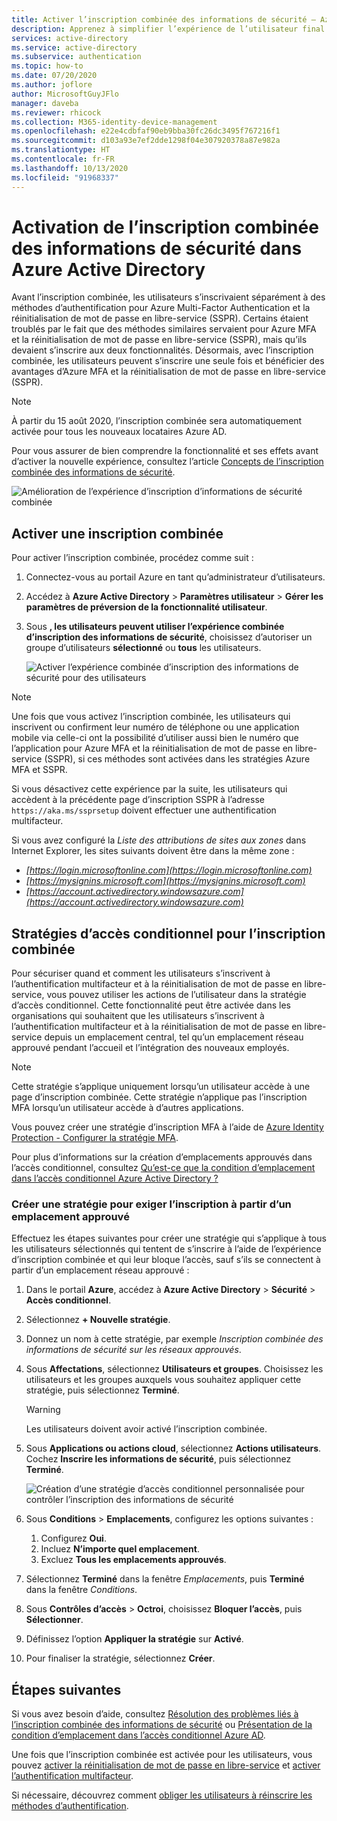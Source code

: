 ```yaml
---
title: Activer l’inscription combinée des informations de sécurité – Azure Active Directory
description: Apprenez à simplifier l’expérience de l’utilisateur final grâce à l’inscription combinée à l’authentification multifacteur et à la réinitialisation de mot de passe en libre-service Azure AD.
services: active-directory
ms.service: active-directory
ms.subservice: authentication
ms.topic: how-to
ms.date: 07/20/2020
ms.author: joflore
author: MicrosoftGuyJFlo
manager: daveba
ms.reviewer: rhicock
ms.collection: M365-identity-device-management
ms.openlocfilehash: e22e4cdbfaf90eb9bba30fc26dc3495f767216f1
ms.sourcegitcommit: d103a93e7ef2dde1298f04e307920378a87e982a
ms.translationtype: HT
ms.contentlocale: fr-FR
ms.lasthandoff: 10/13/2020
ms.locfileid: "91968337"
---
```

# <a name="enable-combined-security-information-registration-in-azure-active-directory"></a>Activation de l’inscription combinée des informations de sécurité dans Azure Active Directory

Avant l’inscription combinée, les utilisateurs s’inscrivaient séparément à des méthodes d’authentification pour Azure Multi-Factor Authentication et la réinitialisation de mot de passe en libre-service (SSPR). Certains étaient troublés par le fait que des méthodes similaires servaient pour Azure MFA et la réinitialisation de mot de passe en libre-service (SSPR), mais qu’ils devaient s’inscrire aux deux fonctionnalités. Désormais, avec l’inscription combinée, les utilisateurs peuvent s’inscrire une seule fois et bénéficier des avantages d’Azure MFA et la réinitialisation de mot de passe en libre-service (SSPR).

> [!NOTE]
> À partir du 15 août 2020, l’inscription combinée sera automatiquement activée pour tous les nouveaux locataires Azure AD.

Pour vous assurer de bien comprendre la fonctionnalité et ses effets avant d’activer la nouvelle expérience, consultez l’article [Concepts de l’inscription combinée des informations de sécurité](concept-registration-mfa-sspr-combined.md).

![Amélioration de l’expérience d’inscription d’informations de sécurité combinée](media/howto-registration-mfa-sspr-combined/combined-security-info-more-required.png)

## <a name="enable-combined-registration"></a>Activer une inscription combinée

Pour activer l’inscription combinée, procédez comme suit :

1. Connectez-vous au portail Azure en tant qu’administrateur d’utilisateurs.
2. Accédez à **Azure Active Directory** > **Paramètres utilisateur** > **Gérer les paramètres de préversion de la fonctionnalité utilisateur**.
3. Sous **, les utilisateurs peuvent utiliser l’expérience combinée d’inscription des informations de sécurité**, choisissez d’autoriser un groupe d’utilisateurs **sélectionné** ou **tous** les utilisateurs.

   ![Activer l’expérience combinée d’inscription des informations de sécurité pour des utilisateurs](media/howto-registration-mfa-sspr-combined/enable-the-combined-security-info.png)

> [!NOTE]
> Une fois que vous activez l’inscription combinée, les utilisateurs qui inscrivent ou confirment leur numéro de téléphone ou une application mobile via celle-ci ont la possibilité d’utiliser aussi bien le numéro que l’application pour Azure MFA et la réinitialisation de mot de passe en libre-service (SSPR), si ces méthodes sont activées dans les stratégies Azure MFA et SSPR.
>
> Si vous désactivez cette expérience par la suite, les utilisateurs qui accèdent à la précédente page d’inscription SSPR à l’adresse `https://aka.ms/ssprsetup` doivent effectuer une authentification multifacteur.

Si vous avez configuré la *Liste des attributions de sites aux zones* dans Internet Explorer, les sites suivants doivent être dans la même zone :

* *[https://login.microsoftonline.com](https://login.microsoftonline.com)*
* *[https://mysignins.microsoft.com](https://mysignins.microsoft.com)*
* *[https://account.activedirectory.windowsazure.com](https://account.activedirectory.windowsazure.com)*

## <a name="conditional-access-policies-for-combined-registration"></a>Stratégies d’accès conditionnel pour l’inscription combinée

Pour sécuriser quand et comment les utilisateurs s’inscrivent à l’authentification multifacteur et à la réinitialisation de mot de passe en libre-service, vous pouvez utiliser les actions de l’utilisateur dans la stratégie d’accès conditionnel. Cette fonctionnalité peut être activée dans les organisations qui souhaitent que les utilisateurs s’inscrivent à l’authentification multifacteur et à la réinitialisation de mot de passe en libre-service depuis un emplacement central, tel qu’un emplacement réseau approuvé pendant l’accueil et l’intégration des nouveaux employés.

> [!NOTE]
> Cette stratégie s’applique uniquement lorsqu’un utilisateur accède à une page d’inscription combinée. Cette stratégie n’applique pas l’inscription MFA lorsqu’un utilisateur accède à d’autres applications.
>
> Vous pouvez créer une stratégie d’inscription MFA à l’aide de [Azure Identity Protection - Configurer la stratégie MFA](../identity-protection/howto-identity-protection-configure-mfa-policy.md).

Pour plus d’informations sur la création d’emplacements approuvés dans l’accès conditionnel, consultez [Qu’est-ce que la condition d’emplacement dans l’accès conditionnel Azure Active Directory ?](../conditional-access/location-condition.md#named-locations)

### <a name="create-a-policy-to-require-registration-from-a-trusted-location"></a>Créer une stratégie pour exiger l’inscription à partir d’un emplacement approuvé

Effectuez les étapes suivantes pour créer une stratégie qui s’applique à tous les utilisateurs sélectionnés qui tentent de s’inscrire à l’aide de l’expérience d’inscription combinée et qui leur bloque l’accès, sauf s’ils se connectent à partir d’un emplacement réseau approuvé :

1. Dans le portail **Azure**, accédez à **Azure Active Directory** > **Sécurité** > **Accès conditionnel**.
1. Sélectionnez **+ Nouvelle stratégie**.
1. Donnez un nom à cette stratégie, par exemple *Inscription combinée des informations de sécurité sur les réseaux approuvés*.
1. Sous **Affectations**, sélectionnez **Utilisateurs et groupes**. Choisissez les utilisateurs et les groupes auxquels vous souhaitez appliquer cette stratégie, puis sélectionnez **Terminé**.

   > [!WARNING]
   > Les utilisateurs doivent avoir activé l’inscription combinée.

1. Sous **Applications ou actions cloud**, sélectionnez **Actions utilisateurs**. Cochez **Inscrire les informations de sécurité**, puis sélectionnez **Terminé**.

    ![Création d’une stratégie d’accès conditionnel personnalisée pour contrôler l’inscription des informations de sécurité](media/howto-registration-mfa-sspr-combined/require-registration-from-trusted-location.png)

1. Sous **Conditions** > **Emplacements**, configurez les options suivantes :
   1. Configurez **Oui**.
   1. Incluez **N’importe quel emplacement**.
   1. Excluez **Tous les emplacements approuvés**.
1. Sélectionnez **Terminé** dans la fenêtre *Emplacements*, puis **Terminé** dans la fenêtre *Conditions*.
1. Sous **Contrôles d’accès** > **Octroi**, choisissez **Bloquer l’accès**, puis **Sélectionner**.
1. Définissez l’option **Appliquer la stratégie** sur **Activé**.
1. Pour finaliser la stratégie, sélectionnez **Créer**.

## <a name="next-steps"></a>Étapes suivantes

Si vous avez besoin d’aide, consultez [Résolution des problèmes liés à l’inscription combinée des informations de sécurité](howto-registration-mfa-sspr-combined-troubleshoot.md) ou [Présentation de la condition d’emplacement dans l’accès conditionnel Azure AD](../conditional-access/location-condition.md).

Une fois que l’inscription combinée est activée pour les utilisateurs, vous pouvez [activer la réinitialisation de mot de passe en libre-service](tutorial-enable-sspr.md) et [activer l’authentification multifacteur](tutorial-enable-azure-mfa.md).

Si nécessaire, découvrez comment [obliger les utilisateurs à réinscrire les méthodes d’authentification](howto-mfa-userdevicesettings.md#manage-user-authentication-options).
